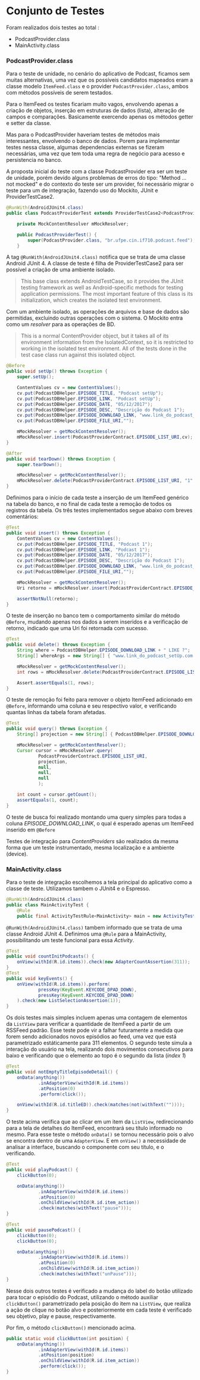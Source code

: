 # Conjunto de Testes

Foram realizados dois testes ao total :
 - PodcastProvider.class
 - MainActivity.class

### PodcastProvider.class

Para o teste de unidade, no cenário do aplicativo de Podcast, ficamos sem muitas alternativas, uma vez que os possíveis candidatos mapeados eram a classe modelo ```ItemFeed.class```  e o provider ```PodcastProvider.class```, ambos com métodos possíveis de serem testados. 

Para o ItemFeed os testes ficariam muito vagos, envolvendo apenas a criação de objetos, inserção em estruturas de dados (lista), alteração de campos e comparações. Basicamente exercendo apenas os métodos getter e setter da classe.

Mas para o PodcastProvider haveriam testes de métodos mais interessantes, envolvendo o banco de dados. Porem para implementar testes nessa classe, algumas dependencias externas se fizeram necessárias, uma vez que tem toda uma regra de negócio para acesso e persistencia no banco.

A proposta inicial do teste com a classe PodcastProvider era ser um teste de unidade, porém devido alguns problemas de erros do tipo: "Method ... not mocked" e do contexto do teste ser um provider, foi necessário migrar o teste para um de integração, fazendo uso do Mockito, JUnit e ProviderTestCase2.

```java
@RunWith(AndroidJUnit4.class)
public class PodcastProviderTest extends ProviderTestCase2<PodcastProvider>{

    private MockContentResolver mMockResolver;

    public PodcastProviderTest() {
        super(PodcastProvider.class, "br.ufpe.cin.if710.podcast.feed");
    }
```

A tag ```@RunWith(AndroidJUnit4.class)``` notifica que se trata de uma classe Android JUnit 4. A classe de teste é filha de ProviderTestCase2 para ser possível a criação de uma ambiente isolado.

 > This base class extends AndroidTestCase, so it provides the JUnit testing framework as well as Android-specific methods for testing application permissions. The most important feature of this class is its initialization, which creates the isolated test environment.

Com um ambiente isolado, as operações de arquivos e base de dados são permitidas, excluindo outras operações com o sistema. O Mockito entra como um _resolver_ para as operações de BD.

> This is a normal ContentProvider object, but it takes all of its environment information from the IsolatedContext, so it is restricted to working in the isolated test environment. All of the tests done in the test case class run against this isolated object.

```java
@Before
public void setUp() throws Exception {
    super.setUp();

    ContentValues cv = new ContentValues();
    cv.put(PodcastDBHelper.EPISODE_TITLE, "Podcast setUp");
    cv.put(PodcastDBHelper.EPISODE_LINK, "Podcast setUp");
    cv.put(PodcastDBHelper.EPISODE_DATE, "05/12/2017");
    cv.put(PodcastDBHelper.EPISODE_DESC, "Descrição do Podcast 1");
    cv.put(PodcastDBHelper.EPISODE_DOWNLOAD_LINK, "www.link_do_podcast_setUp.com.br");
    cv.put(PodcastDBHelper.EPISODE_FILE_URI,"");

    mMockResolver = getMockContentResolver();
    mMockResolver.insert(PodcastProviderContract.EPISODE_LIST_URI,cv);
}

@After
public void tearDown() throws Exception {
    super.tearDown();

    mMockResolver = getMockContentResolver();
    mMockResolver.delete(PodcastProviderContract.EPISODE_LIST_URI, "1", null);
}
```

Definimos para o início de cada teste a inserção de um ItemFeed genérico na tabela do banco, e no final de cada teste a remoção de todos os registros da tabela. Os três testes implementados segue abaixo com breves comentários:

```java
@Test
public void insert() throws Exception {
    ContentValues cv = new ContentValues();
    cv.put(PodcastDBHelper.EPISODE_TITLE, "Podcast 1");
    cv.put(PodcastDBHelper.EPISODE_LINK, "Podcast 1");
    cv.put(PodcastDBHelper.EPISODE_DATE, "05/12/2017");
    cv.put(PodcastDBHelper.EPISODE_DESC, "Descrição do Podcast 1");
    cv.put(PodcastDBHelper.EPISODE_DOWNLOAD_LINK, "www.link_do_podcast_1.com.br");
    cv.put(PodcastDBHelper.EPISODE_FILE_URI,"");

    mMockResolver = getMockContentResolver();
    Uri retorno = mMockResolver.insert(PodcastProviderContract.EPISODE_LIST_URI,cv);

    assertNotNull(retorno);
}
```

O teste de inserção no banco tem o comportamento similar do método ```@Before```, mudando apenas nos dados a serem inseridos e a verificação de retorno, indicado que uma Uri foi retornada com sucesso.

```java
@Test
public void delete() throws Exception {
    String where = PodcastDBHelper.EPISODE_DOWNLOAD_LINK + " LIKE ?";
    String[] whereArgs = new String[] { "www.link_do_podcast_setUp.com.br" };

    mMockResolver = getMockContentResolver();
    int rows = mMockResolver.delete(PodcastProviderContract.EPISODE_LIST_URI, where, whereArgs);

    Assert.assertEquals(1, rows);
}
```

O teste de remoção foi feito para remover o objeto ItemFeed adicionado em ```@Before```, informando uma coluna e seu respectivo valor, e verificando quantas linhas da tabela foram afetadas.

```java
@Test
public void query() throws Exception {
    String[] projection = new String[] { PodcastDBHelper.EPISODE_DOWNLOAD_LINK };

    mMockResolver = getMockContentResolver();
    Cursor cursor = mMockResolver.query(
            PodcastProviderContract.EPISODE_LIST_URI,
            projection,
            null,
            null,
            null
            );

    int count = cursor.getCount();
    assertEquals(1, count);
}
``` 

O teste de busca foi realizado montando uma query simples para todas a coluna _EPISODE_DOWNLOAD_LINK_, o qual é esperado apenas um ItemFeed inserido em ```@Before```

Testes de integração para _ContentProviders_ são realizados da mesma forma que um teste instrumentado, mesma localização e a ambiente (device).

### MainActivity.class
Para o teste de integração escolhemos a tela principal do aplicativo como a classe de teste. Utilizamos tambem o JUnit4 e o Espresso.

```java
@RunWith(AndroidJUnit4.class)
public class MainActivityTest {
    @Rule
    public final ActivityTestRule<MainActivity> main = new ActivityTestRule(MainActivity.class, true);
```

```@RunWith(AndroidJUnit4.class)``` tambem informado que se trata de uma classe Android JUnit 4. Definimos uma ```@Rule``` para a MainActivity, possibilitando um teste funcional para essa _Activity_.

```java
@Test
public void countInitPodcasts() {
    onView(withId(R.id.items)).check(new AdapterCountAssertion(311));
}
@Test
public void keyEvents() {
    onView(withId(R.id.items)).perform(
            pressKey(KeyEvent.KEYCODE_DPAD_DOWN),
            pressKey(KeyEvent.KEYCODE_DPAD_DOWN)
    ).check(new ListSelectionAssertion(1));
}
```

Os dois testes mais simples incluem apenas uma contagem de elementos da ```ListView``` para verificar a quantidade de ItemFeed a partir de um RSSFeed padrão. Esse teste pode vir a falhar futuramente a medida que forem sendo adicionados novos episódios ao feed, uma vez que está parametrizado estáticamente para 311 elementos. O segundo teste simula a interação do usuário na tela, realizando dois movimentos consecutivos para baixo e verificando que o elemento ao topo é o segundo da lista (_index 1_)

```java
@Test
public void notEmptyTitleEpisodeDetail() {
    onData(anything())
            .inAdapterView(withId(R.id.items))
            .atPosition(0)
            .perform(click());

    onView(withId(R.id.titleED)).check(matches(not(withText(""))));
}
```

O teste acima verifica que ao clicar em um item da ```ListView```, redirecionando para a tela de detalhes do ItemFeed, encontrará seu título informado no mesmo. Para esse teste o método ```onData()``` se tornou necessário pois o alvo se encontra dentro de uma ```AdapterView```. E em ```onView()``` a necessidade de analisar a interface, buscando o componente com seu título, e o verificando.

```java
@Test
public void playPodcast() {
    clickButton(0);

    onData(anything())
            .inAdapterView(withId(R.id.items))
            .atPosition(0)
            .onChildView(withId(R.id.item_action))
            .check(matches(withText("pause")));
}

@Test
public void pausePodcast() {
    clickButton(0);
    clickButton(0);

    onData(anything())
            .inAdapterView(withId(R.id.items))
            .atPosition(0)
            .onChildView(withId(R.id.item_action))
            .check(matches(withText("unPause")));
}
```
Nesse dois outros testes é verificado a mudança do label do botão utilizado para tocar o episódio do Podcast, utilizando o método auxiliar ```clickButton()``` parametrizado pela posição do item na ```ListView```, que realiza a ação de clique no botão alvo e posteriormente em cada teste é verificado seu objetivo, play e pause, respectivamente.

Por fim, o método ```clickButton()``` mencionado acima.
```java
public static void clickButton(int position) {
    onData(anything())
            .inAdapterView(withId(R.id.items))
            .atPosition(position)
            .onChildView(withId(R.id.item_action))
            .perform(click());
}
```